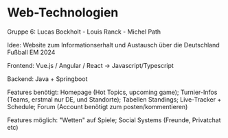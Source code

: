 # Web-Technologien
Gruppe 6:
Lucas Bockholt - Louis Ranck - Michel Path

Idee:
Website zum Informationserhalt und Austausch über die Deutschland Fußball EM 2024

Frontend:
  Vue.js / Angular / React -> Javascript/Typescript

Backend:
  Java + Springboot


Features benötigt:
Homepage (Hot Topics, upcoming game);
Turnier-Infos (Teams, erstmal nur DE, und Standorte);
Tabellen Standings;
Live-Tracker + Schedule;
Forum (Account benötigt zum posten/kommentieren)

Features möglich:
"Wetten" auf Spiele;
Social Systems (Freunde, Privatchat etc) 
